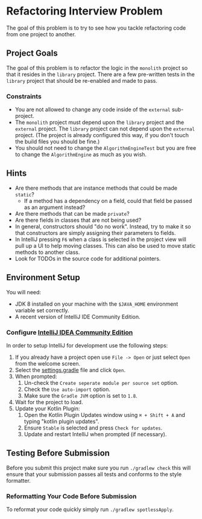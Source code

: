 # Refactoring Interview Problem

The goal of this problem is to try to see how you tackle refactoring code from one project to another.

## Project Goals

The goal of this problem is to refactor the logic in the `monolith` project
so that it resides in the `library` project.
There are a few pre-written tests in the `library` project that should be
re-enabled and made to pass.

### Constraints

 - You are not allowed to change any code inside of the `external` sub-project.
 - The `monolith` project must depend upon the `library` project and the `external` project.
   The `library` project can not depend upon the `external` project.
   (The project is already configured this way, if you don't touch the build files you should be fine.)
 - You should not need to change the `AlgorithmEngineTest` but you are free to change the
   `AlgorithmEngine` as much as you wish.

## Hints

 - Are there methods that are instance methods that could be made `static`?
   - If a method has a dependency on a field, could that field be passed as an argument instead?
 - Are there methods that can be made `private`?
 - Are there fields in classes that are not being used?
 - In general, constructors should "do no work". Instead, try to make it so that constructors are
 simply assigning their parameters to fields.
 - In IntelliJ pressing `F6` when a class is selected in the project view will pull up a UI to help
 moving classes. This can also be used to move static methods to another class.
 - Look for TODOs in the source code for additional pointers.

## Environment Setup

You will need:
 - JDK 8 installed on your machine with the `$JAVA_HOME` environment variable set correctly.
 - A recent version of IntelliJ IDE Community Edition.

### Configure [IntelliJ IDEA Community Edition](https://www.jetbrains.com/idea/)

In order to setup IntelliJ for development use the following steps:

1. If you already have a project open use `File -> Open` or just select `Open` from the welcome screen.
2. Select the [settings.gradle](settings.gradle) file and click `Open`.
3. When prompted:
    1. Un-check the `Create seperate module per source set` option.
    2. Check the `Use auto-import` option.
    3. Make sure the `Gradle JVM` option is set to `1.8`.
4. Wait for the project to load.
5. Update your Kotlin Plugin:
    1. Open the Kotlin Plugin Updates window using `⌘ + Shift + A` and typing "kotlin plugin updates".
    2. Ensure `Stable` is selected and press `Check for updates`.
    3. Update and restart IntelliJ when prompted (if necessary).

## Testing Before Submission

Before you submit this project make sure you run `./gradlew check` this will ensure that your
submission passes all tests and conforms to the style formatter.

### Reformatting Your Code Before Submission

To reformat your code quickly simply run `./gradlew spotlessApply`.
